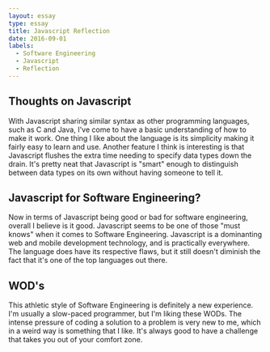 ```yaml
---
layout: essay
type: essay
title: Javascript Reflection
date: 2016-09-01
labels:
  - Software Engineering
  - Javascript
  - Reflection
---
```



## Thoughts on Javascript

With Javascript sharing similar syntax as other programming languages, such as C and Java, I've come to have a basic understanding of how to make it work.  One thing I like about the language is its simplicity making it fairly easy to learn and use.  Another feature I think is interesting is that Javascript flushes the extra time needing to specify data types down the drain.  It's pretty neat that Javascript is "smart" enough to distinguish between data types on its own without having someone to tell it.  

## Javascript for Software Engineering?

Now in terms of Javascript being good or bad for software engineering, overall I believe is it good.  Javascript seems to be one of those "must knows" when it comes to Software Engineering.  Javascript is a dominanting web and mobile development technology, and is practically everywhere.  The language does have its respective flaws, but it still doesn't diminish the fact that it's one of the top languages out there.  

## WOD's 

This athletic style of Software Engineering is definitely a new experience.  I'm usually a slow-paced programmer, but I'm liking these WODs.  The intense pressure of coding a solution to a problem is very new to me, which in a weird way is something that I like.  It's always good to have a challenge that takes you out of your comfort zone.  
